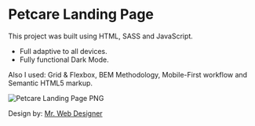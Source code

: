 # Petcare Landing Page

This project was built using HTML, SASS and JavaScript.
 - Full adaptive to all devices.
 - Fully functional Dark Mode.

Also I used: Grid & Flexbox, BEM Methodology, Mobile-First workflow and Semantic HTML5 markup.

![Petcare Landing Page PNG](https://i.imgur.com/0UKhCp8.jpg)

Design by: [Mr. Web Designer](https://www.youtube.com/c/MrWebDesignerAnas)
